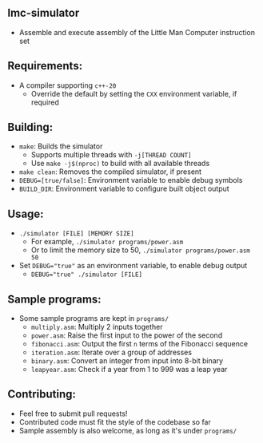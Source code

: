 ## lmc-simulator
  - Assemble and execute assembly of the Little Man Computer instruction set

## Requirements:
  - A compiler supporting `c++-20`
    - Override the default by setting the `CXX` environment variable, if required

## Building:
  - `make`: Builds the simulator
    - Supports multiple threads with `-j[THREAD COUNT]`
    - Use `make -j$(nproc)` to build with all available threads
  - `make clean`: Removes the compiled simulator, if present
  - `DEBUG=[true/false]`: Environment variable to enable debug symbols
  - `BUILD_DIR`: Environment variable to configure built object output

## Usage:
  - `./simulator [FILE] [MEMORY SIZE]`
    - For example, `./simulator programs/power.asm`
    - Or to limit the memory size to 50, `./simulator programs/power.asm 50`
  - Set `DEBUG="true"` as an environment variable, to enable debug output
    - `DEBUG="true" ./simulator [FILE]`

## Sample programs:
  - Some sample programs are kept in `programs/`
    - `multiply.asm`: Multiply 2 inputs together
    - `power.asm`: Raise the first input to the power of the second
    - `fibonacci.asm`: Output the first `n` terms of the Fibonacci sequence
    - `iteration.asm`: Iterate over a group of addresses
    - `binary.asm`: Convert an integer from input into 8-bit binary
    - `leapyear.asm`: Check if a year from 1 to 999 was a leap year

## Contributing:
  - Feel free to submit pull requests!
  - Contributed code must fit the style of the codebase so far
  - Sample assembly is also welcome, as long as it's under `programs/`
